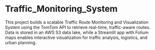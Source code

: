 # Traffic_Monitoring_System

This project builds a scalable Traffic Route Monitoring and Visualization System using the TomTom API to retrieve real-time, traffic-aware routes. Data is stored in an AWS S3 data lake, while a Streamlit app with Folium maps enables interactive visualization for traffic analysis, logistics, and urban planning.
